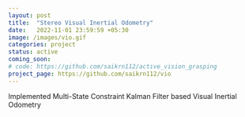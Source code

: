 ```yaml
---
layout: post
title:  "Stereo Visual Inertial Odometry"
date:   2022-11-01 23:59:59 +05:30
image: /images/vio.gif
categories: project
status: active
coming_soon:
# code: https://github.com/saikrn112/active_vision_grasping
project_page: https://github.com/saikrn112/vio
---
```

Implemented Multi-State Constraint Kalman Filter based Visual Inertial Odometry
